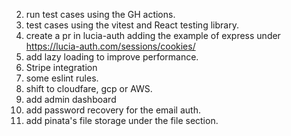 2. run test cases using the GH actions.
3. test cases using the vitest and React testing library.
6. create a pr in lucia-auth adding the example of express under https://lucia-auth.com/sessions/cookies/
7. add lazy loading  to improve performance.
8. Stripe integration
9. some eslint rules.
10. shift to cloudfare, gcp or AWS.
11. add admin dashboard
12. add password recovery for the email auth.
13. add pinata's file storage under the file section.
